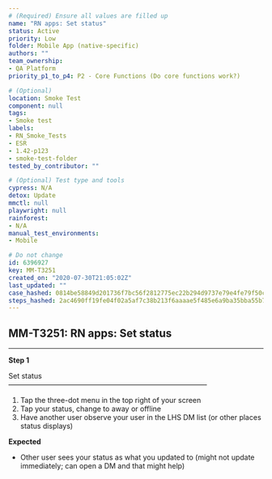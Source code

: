 ```yaml
---
# (Required) Ensure all values are filled up
name: "RN apps: Set status"
status: Active
priority: Low
folder: Mobile App (native-specific)
authors: ""
team_ownership:
- QA Platform
priority_p1_to_p4: P2 - Core Functions (Do core functions work?)

# (Optional)
location: Smoke Test
component: null
tags:
- Smoke test
labels:
- RN_Smoke_Tests
- ESR
- 1.42-p123
- smoke-test-folder
tested_by_contributor: ""

# (Optional) Test type and tools
cypress: N/A
detox: Update
mmctl: null
playwright: null
rainforest:
- N/A
manual_test_environments:
- Mobile

# Do not change
id: 6396927
key: MM-T3251
created_on: "2020-07-30T21:05:02Z"
last_updated: ""
case_hashed: 0814be58849d201736f7bc56f2812775ec22b294d9737e79e4fe79f50c5c02d570345dbe085e7ab17f5c7a4e61778b92
steps_hashed: 2ac4690ff19fe04f02a5af7c38b213f6aaaae5f485e6a9ba35bba55b73b80dea5285e7671148307c97af7df8867e1837
---
```


<!-- (Auto-generated) Based on frontmatter's "key" and "name" -->

## MM-T3251: RN apps: Set status

---

**Step 1**

Set status\
————————————————————————————

1. Tap the three-dot menu in the top right of your screen
2. Tap your status, change to away or offline
3. Have another user observe your user in the LHS DM list (or other places status displays)

**Expected**

- Other user sees your status as what you updated to (might not update immediately; can open a DM and that might help)
